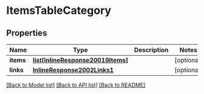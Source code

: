 # ItemsTableCategory

## Properties
Name | Type | Description | Notes
------------ | ------------- | ------------- | -------------
**items** | [**list[InlineResponse20019Items]**](InlineResponse20019Items.md) |  | [optional] 
**links** | [**InlineResponse2002Links1**](InlineResponse2002Links1.md) |  | [optional] 

[[Back to Model list]](../README.md#documentation-for-models) [[Back to API list]](../README.md#documentation-for-api-endpoints) [[Back to README]](../README.md)


